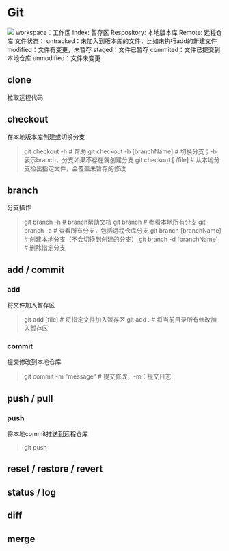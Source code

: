 # Git

![](http://static.laop.cc/images/git.jpg)
workspace：工作区
index: 暂存区
Respository: 本地版本库
Remote: 远程仓库
文件状态： 
untracked：未加入到版本库的文件，比如未执行add的新建文件
modified：文件有变更，未暂存
staged：文件已暂存
commited：文件已提交到本地仓库
unmodified：文件未变更

## clone
拉取远程代码
## checkout
在本地版本库创建或切换分支
> git checkout -h               # 帮助
> git checkout -b [branchName]  # 切换分支；-b 表示branch，分支如果不存在就创建分支
> git checkout [./file]         # 从本地分支检出指定文件，会覆盖未暂存的修改
## branch
分支操作
> git branch -h     # branch帮助文档
> git branch        # 参看本地所有分支
> git branch -a     # 查看所有分支，包括远程仓库分支
> git branch [branchName]       # 创建本地分支（不会切换到创建的分支）
> git branch -d [branchName]    # 删除指定分支
## add / commit
### add
将文件加入暂存区
> git add [file]    # 将指定文件加入暂存区
> git add .         # 将当前目录所有修改加入暂存区
### commit
提交修改到本地仓库
> git commit -m "message"   # 提交修改，-m：提交日志
## push / pull
### push
将本地commit推送到远程仓库
> git push

## reset / restore / revert

## status / log

## diff

## merge




